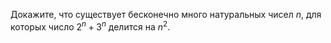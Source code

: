 Докажите, что существует бесконечно много натуральных чисел $n$, 
для которых число $2^n+3^n$ делится на $n^2$.